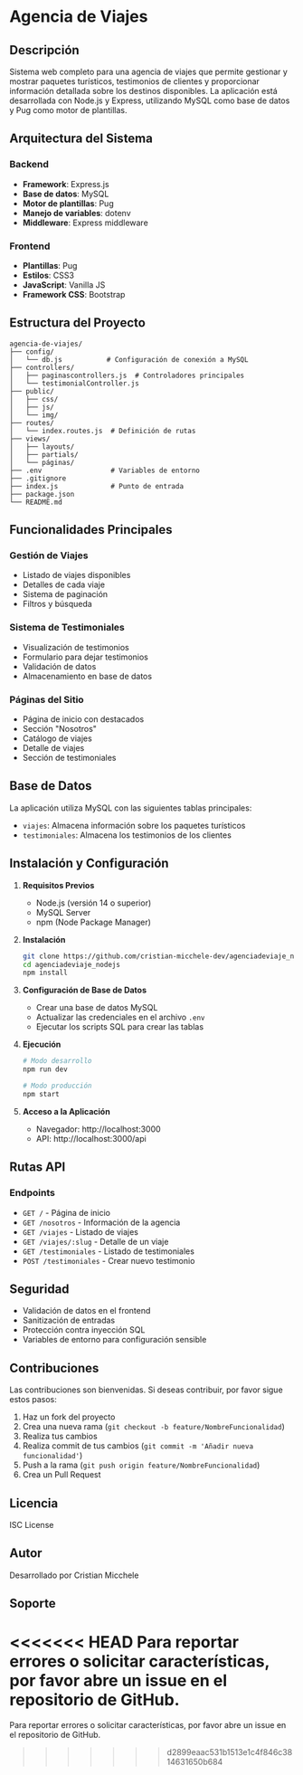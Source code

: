 # Agencia de Viajes

## Descripción
Sistema web completo para una agencia de viajes que permite gestionar y mostrar paquetes turísticos, testimonios de clientes y proporcionar información detallada sobre los destinos disponibles. La aplicación está desarrollada con Node.js y Express, utilizando MySQL como base de datos y Pug como motor de plantillas.

## Arquitectura del Sistema

### Backend
- **Framework**: Express.js
- **Base de datos**: MySQL
- **Motor de plantillas**: Pug
- **Manejo de variables**: dotenv
- **Middleware**: Express middleware

### Frontend
- **Plantillas**: Pug
- **Estilos**: CSS3
- **JavaScript**: Vanilla JS
- **Framework CSS**: Bootstrap

## Estructura del Proyecto

```
agencia-de-viajes/
├── config/
│   └── db.js           # Configuración de conexión a MySQL
├── controllers/
│   ├── paginascontrollers.js  # Controladores principales
│   └── testimonialController.js
├── public/
│   ├── css/
│   ├── js/
│   └── img/
├── routes/
│   └── index.routes.js  # Definición de rutas
├── views/
│   ├── layouts/
│   ├── partials/
│   └── páginas/
├── .env                 # Variables de entorno
├── .gitignore
├── index.js             # Punto de entrada
├── package.json
└── README.md
```

## Funcionalidades Principales

### Gestión de Viajes
- Listado de viajes disponibles
- Detalles de cada viaje
- Sistema de paginación
- Filtros y búsqueda

### Sistema de Testimoniales
- Visualización de testimonios
- Formulario para dejar testimonios
- Validación de datos
- Almacenamiento en base de datos

### Páginas del Sitio
- Página de inicio con destacados
- Sección "Nosotros"
- Catálogo de viajes
- Detalle de viajes
- Sección de testimoniales

## Base de Datos

La aplicación utiliza MySQL con las siguientes tablas principales:

- `viajes`: Almacena información sobre los paquetes turísticos
- `testimoniales`: Almacena los testimonios de los clientes

## Instalación y Configuración

1. **Requisitos Previos**
   - Node.js (versión 14 o superior)
   - MySQL Server
   - npm (Node Package Manager)

2. **Instalación**
   ```bash
   git clone https://github.com/cristian-micchele-dev/agenciadeviaje_nodejs.git
   cd agenciadeviaje_nodejs
   npm install
   ```

3. **Configuración de Base de Datos**
   - Crear una base de datos MySQL
   - Actualizar las credenciales en el archivo `.env`
   - Ejecutar los scripts SQL para crear las tablas

4. **Ejecución**
   ```bash
   # Modo desarrollo
   npm run dev
   
   # Modo producción
   npm start
   ```

5. **Acceso a la Aplicación**
   - Navegador: http://localhost:3000
   - API: http://localhost:3000/api

## Rutas API

### Endpoints

- `GET /` - Página de inicio
- `GET /nosotros` - Información de la agencia
- `GET /viajes` - Listado de viajes
- `GET /viajes/:slug` - Detalle de un viaje
- `GET /testimoniales` - Listado de testimoniales
- `POST /testimoniales` - Crear nuevo testimonio

## Seguridad

- Validación de datos en el frontend
- Sanitización de entradas
- Protección contra inyección SQL
- Variables de entorno para configuración sensible

## Contribuciones

Las contribuciones son bienvenidas. Si deseas contribuir, por favor sigue estos pasos:

1. Haz un fork del proyecto
2. Crea una nueva rama (`git checkout -b feature/NombreFuncionalidad`)
3. Realiza tus cambios
4. Realiza commit de tus cambios (`git commit -m 'Añadir nueva funcionalidad'`)
5. Push a la rama (`git push origin feature/NombreFuncionalidad`)
6. Crea un Pull Request

## Licencia

ISC License

## Autor

Desarrollado por Cristian Micchele

## Soporte

<<<<<<< HEAD
Para reportar errores o solicitar características, por favor abre un issue en el repositorio de GitHub.
=======
Para reportar errores o solicitar características, por favor abre un issue en el repositorio de GitHub.
>>>>>>> d2899eaac531b1513e1c4f846c3814631650b684
